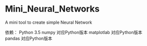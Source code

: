 # Mini_Neural_Networks
A mini tool to create simple Neural Network

依赖：
Python 3.5
numpy 对应Python版本
matplotlab 对应Python版本
pandas 对应Python版本
